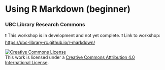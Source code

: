 # Using R Markdown (beginner)
### UBC Library Research Commons

:heavy_exclamation_mark: This workshop is in development and not yet complete. :heavy_exclamation_mark:
Link to workshop: https://ubc-library-rc.github.io/r-markdown/

<a rel="license" href="http://creativecommons.org/licenses/by/4.0/"><img alt="Creative Commons License" style="border-width:0" src="https://i.creativecommons.org/l/by/4.0/88x31.png" /></a><br />This work is licensed under a <a rel="license" href="http://creativecommons.org/licenses/by/4.0/">Creative Commons Attribution 4.0 International License</a>.

